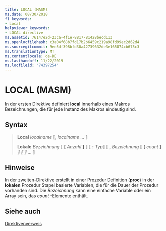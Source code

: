 ```yaml
---
title: LOCAL (MASM)
ms.date: 08/30/2018
f1_keywords:
- Local
helpviewer_keywords:
- LOCAL directive
ms.assetid: 76147e2d-23ca-4f1e-8817-81428becd113
ms.openlocfilehash: c3a04f68b7fd17b2b6459c219a98fd99ec2d62d4
ms.sourcegitcommit: 9ee5df398bfd30a42739632de3e165874cb675c3
ms.translationtype: MT
ms.contentlocale: de-DE
ms.lasthandoff: 11/22/2019
ms.locfileid: "74397254"
---
```

# <a name="local-masm"></a>LOCAL (MASM)

In der ersten Direktive definiert **local** innerhalb eines Makros Bezeichnungen, die für jede Instanz des Makros eindeutig sind.

## <a name="syntax"></a>Syntax

> **Local** *localname* ⟦, *localname* ... ⟧
>
> **Lokale** *Bezeichnung* ⟦ __\[__ *Anzahl* __]__ ⟧ ⟦ __:__ *Typ*⟧ ⟦ __,__ *Bezeichnung* ⟦ __\[__ *count* __]__ *⟧ ⟦ ⟧* ... ⟧

## <a name="remarks"></a>Hinweise

In der zweiten-Direktive erstellt in einer Prozedur Definition (**proc**) in der **lokalen** Prozedur Stapel basierte Variablen, die für die Dauer der Prozedur vorhanden sind. Die *Bezeichnung* kann eine einfache Variable oder ein Array sein, das *count* -Elemente enthält.

## <a name="see-also"></a>Siehe auch

[Direktivenverweis](directives-reference.md)
